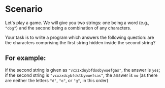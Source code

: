 # Scenario

Let's play a game. We will give you two strings: one being a word (e.g., `"dog"`) and the second being a combination of any characters.

Your task is to write a program which answers the following question: are the characters comprising the first string hidden inside the second string?

## For example:

if the second string is given as `"vcxzxduybfdsobywuefgas"`, the answer is `yes`;
if the second string is `"vcxzxdcybfdstbywuefsas"`, the answer is `no` (as there are neither the letters `"d"`, `"o"`, or `"g"`, in this order)
